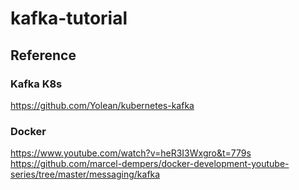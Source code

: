 # kafka-tutorial

## Reference

### Kafka K8s
https://github.com/Yolean/kubernetes-kafka

### Docker
https://www.youtube.com/watch?v=heR3I3Wxgro&t=779s
https://github.com/marcel-dempers/docker-development-youtube-series/tree/master/messaging/kafka
